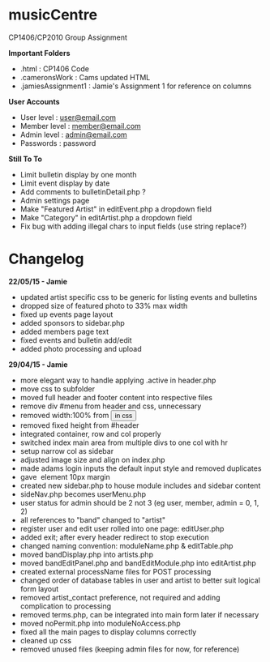 musicCentre
===========
CP1406/CP2010 Group Assignment

**Important Folders**
- .html : CP1406 Code
- .cameronsWork : Cams updated HTML
- .jamiesAssignment1 : Jamie's Assignment 1 for reference on columns

**User Accounts**
- User level : user@email.com
- Member level : member@email.com
- Admin level : admin@email.com
- Passwords : password

**Still To To**
- Limit bulletin display by one month
- Limit event display by date
- Add comments to bulletinDetail.php ?
- Admin settings page
- Make "Featured Artist" in editEvent.php a dropdown field
- Make "Category" in editArtist.php a dropdown field
- Fix bug with adding illegal chars to input fields (use string replace?)


Changelog
=========

**22/05/15 - Jamie**

- updated artist specific css to be generic for listing events and bulletins
- dropped size of featured photo to 33% max width
- fixed up events page layout
- added sponsors to sidebar.php
- added members page text
- fixed events and bulletin add/edit
- added photo processing and upload

**29/04/15 - Jamie**

- more elegant way to handle applying .active in header.php
- move css to subfolder
- moved full header and footer content into respective files
- remove div #menu from header and css, unnecessary
- removed width:100% from <button> in css
- removed fixed height from #header
- integrated container, row and col properly
- switched index main area from multiple divs to one col with hr
- setup narrow col as sidebar
- adjusted image size and align on index.php
- made adams login inputs the default input style and removed duplicates
- gave <img> element 10px margin
- created new sidebar.php to house module includes and sidebar content
- sideNav.php becomes userMenu.php
- user status for admin should be 2 not 3 (eg user, member, admin = 0, 1, 2)
- all references to "band" changed to "artist"
- register user and edit user rolled into one page: editUser.php
- added exit; after every header redirect to stop execution
- changed naming convention: moduleName.php & editTable.php
- moved bandDisplay.php into artists.php
- moved bandEditPanel.php and bandEditModule.php into editArtist.php
- created external processName files for POST processing
- changed order of database tables in user and artist to better suit logical form layout
- removed artist_contact preference, not required and adding complication to processing
- removed terms.php, can be integrated into main form later if necessary
- moved noPermit.php into moduleNoAccess.php
- fixed all the main pages to display columns correctly
- cleaned up css
- removed unused files (keeping admin files for now, for reference)